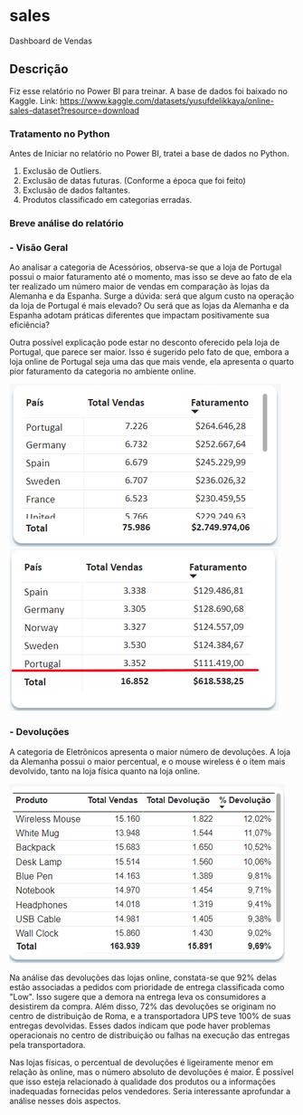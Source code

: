 # sales
Dashboard de Vendas

## Descrição
Fiz esse relatório no Power BI para treinar.
A base de dados foi baixado no Kaggle. Link: https://www.kaggle.com/datasets/yusufdelikkaya/online-sales-dataset?resource=download

### Tratamento no Python
Antes de Iniciar no relatório no Power BI, tratei a base de dados no Python. 
1. Exclusão de Outliers.
2. Exclusão de datas futuras. (Conforme a época que foi feito)
3. Exclusão de dados faltantes.
4. Produtos classificado em categorias erradas.

### Breve análise do relatório

### - Visão Geral

Ao analisar a categoria de Acessórios, observa-se que a loja de Portugal possui o maior faturamento até o momento, mas isso se deve ao fato de ela ter realizado um número maior de vendas em comparação às lojas da Alemanha e da Espanha. Surge a dúvida: será que algum custo na operação da loja de Portugal é mais elevado? Ou será que as lojas da Alemanha e da Espanha adotam práticas diferentes que impactam positivamente sua eficiência?

Outra possível explicação pode estar no desconto oferecido pela loja de Portugal, que parece ser maior. Isso é sugerido pelo fato de que, embora a loja online de Portugal seja uma das que mais vende, ela apresenta o quarto pior faturamento da categoria no ambiente online.

![Visão Geral](analisegeral1.png) ![Visão Geral2](analisegeral22.PNG)


### - Devoluções

A categoria de Eletrônicos apresenta o maior número de devoluções. A loja da Alemanha possui o maior percentual, e o mouse wireless é o item mais devolvido, tanto na loja física quanto na loja online.

![devol](mouse.png) 

Na análise das devoluções das lojas online, constata-se que 92% delas estão associadas a pedidos com prioridade de entrega classificada como "Low". Isso sugere que a demora na entrega leva os consumidores a desistirem da compra. Além disso, 72% das devoluções se originam no centro de distribuição de Roma, e a transportadora UPS teve 100% de suas entregas devolvidas. Esses dados indicam que pode haver problemas operacionais no centro de distribuição ou falhas na execução das entregas pela transportadora.

Nas lojas físicas, o percentual de devoluções é ligeiramente menor em relação às online, mas o número absoluto de devoluções é maior. É possível que isso esteja relacionado à qualidade dos produtos ou a informações inadequadas fornecidas pelos vendedores. Seria interessante aprofundar a análise nesses dois aspectos.



